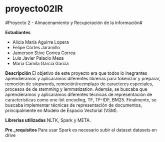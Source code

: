 # proyecto02IR

#Proyecto 2 - Almacenamiento y Recuperación de la información#

**Estudiantes**

- Alicia María Aguirre Lopera
- Felipe Córtes Jaramillo
- Jamerson Stive Correa Correa
- Luis Javier Palacio Mesa
- María Camila García García

**Descripción**
El objetivo de este proyecto era que todos lo inegrantes aprendieramos y aplicaramos
diferentes librerías para tokenizar y preparar, remoción de stopwords, remoción/reemplazo de
caracteres especiales, procesos de de stemming y lemmatization.
Además, se buscaba que aprendieramos y aplicaramos diferentes técnicas de representación de características como
one-bit encoding, TF, TF-IDF, BM25.
Finalmente, se buscaba implementar técnicas de representación de documentos,
principalmente en Modelo de Espacio Vectorial (VSM).

**Librerías utilizadas**
NLTK, Spark y META.

**Pre _requisitos**
Para usar Spark es necesario subir el dataset datasets en drive
